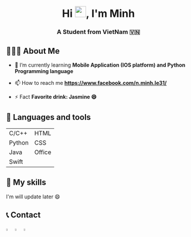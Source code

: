 <h1 align="center">Hi <img src="https://raw.githubusercontent.com/MartinHeinz/MartinHeinz/master/wave.gif" width="30px">, I'm Minh</h1>
<h3 align="center">A Student from VietNam 🇻🇳 </h3>


## 👩🏼‍💻 About Me

- 🌱 I’m currently learning **Mobile Application (IOS platform) and Python Programming language**

- 📫 How to reach me **https://www.facebook.com/n.minh.le31/**

- ⚡ Fact **Favorite drink: Jasmine 😄**

## 🚀 Languages and tools

|               |               |
| ------------- | ------------- |
|       C/C++   |      HTML     |
|       Python  |      CSS      |
|       Java    |      Office   |
|       Swift   |               |

## 💪 My skills
  <p> I'm will update later 😄 </p>

## 📞 Contact
<p align="left">
<a href = "https://www.facebook.com/n.minh.le31/"><img src="https://upload.wikimedia.org/wikipedia/commons/thumb/5/51/Facebook_f_logo_%282019%29.svg/1024px-Facebook_f_logo_%282019%29.svg.png" width=4%/></a>
<a href = "https://twitter.com/ldnminh"><img src="https://upload.wikimedia.org/wikipedia/vi/thumb/9/9f/Twitter_bird_logo_2012.svg/1200px-Twitter_bird_logo_2012.svg.png" width=4%/></a>
<a href = "https://www.instagram.com/nminh_le/"><img src="https://upload.wikimedia.org/wikipedia/commons/thumb/e/e7/Instagram_logo_2016.svg/2048px-Instagram_logo_2016.svg.png" width=4%/></a>

